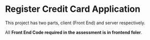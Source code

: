 # Register Credit Card Application

This project has two parts, client (Front End) and server  respectively. 

All **Front End Code required in the assessment is in frontend foler**. 